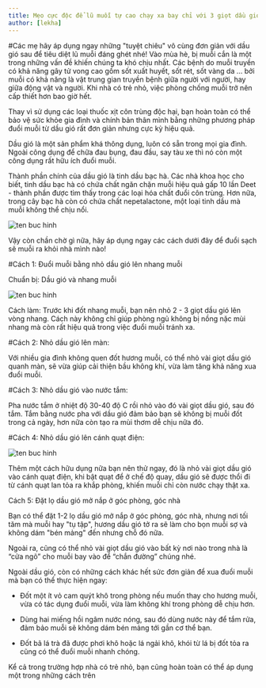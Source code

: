 ```yaml
---
title: Mẹo cực độc để lũ muỗi tự cao chạy xa bay chỉ với 3 giọt dầu gió
author: [lekha]
---
```


#Các mẹ hãy áp dụng ngay những "tuyệt chiêu" vô cùng đơn giản với dầu gió sau để tiêu diệt lũ muỗi đáng ghét nhé!
Vào mùa hè, bị muỗi cắn là một trong những vấn đề khiến chúng ta khó chịu nhất. Các bệnh do muỗi truyền có khả năng gây tử vong cao gồm sốt xuất huyết, sốt rét, sốt vàng da … bởi muỗi có khả năng là vật trung gian truyền bệnh giữa người với người, hay giữa động vật và người. Khi nhà có trẻ nhỏ, việc phòng chống muỗi trở nên cấp thiết hơn bao giờ hết.

Thay vì sử dụng các loại thuốc xịt côn trùng độc hại, bạn hoàn toàn có thể bảo vệ sức khỏe gia đình và chính bản thân mình bằng những phương pháp đuổi muỗi từ dầu gió rất đơn giản nhưng cực kỳ hiệu quả.

Dầu gió là một sản phẩm khá thông dụng, luôn có sẵn trong mọi gia đình. Ngoài công dụng để chữa đau bụng, đau đầu, say tàu xe thì nó còn một công dụng rất hữu ích đuổi muỗi. 

Thành phần chính của dầu gió là tinh dầu bạc hà. Các nhà khoa học cho biết, tinh dầu bạc hà có chứa chất ngăn chặn muỗi hiệu quả gấp 10 lần Deet - thành phần được tìm thấy trong các loại hóa chất đuổi côn trùng. Hơn nữa, trong cây bạc hà còn có chứa chất nepetalactone, một loại tinh dầu mà muỗi không thể chịu nổi.

![ten buc hinh](https://eva-img.24hstatic.com/upload/2-2017/images/2017-04-28/muoi-tu-cao-chay-xa-bay-chi-voi-3-giot-dau-gio-ma-khong-can-duoi-d---u-b--a-1493390850-width500height261.jpg "ten buc hinh")

Vậy còn chần chờ gì nữa, hãy áp dụng ngay các cách dưới đây để đuổi sạch sẽ muỗi ra khỏi nhà mình nào!

#Cách 1: Đuổi muỗi bằng nhỏ dầu gió lên nhang muỗi

Chuẩn bị: Dầu gió và nhang muỗi

![ten buc hinh](https://eva-img.24hstatic.com/upload/2-2017/images/2017-04-30/meo-62f2ce2f1f056f5a397ba81f726f9dce-20170320003017-1493513359-width500height498.jpg "ten buc hinh")

Cách làm: Trước khi đốt nhang muỗi, bạn nên nhỏ 2 - 3 giọt dầu gió lên vòng nhang. Cách này không chỉ giúp phòng ngủ không bị nồng nặc mùi nhang mà còn rất hiệu quả trong việc đuổi muỗi tránh xa.

#Cách 2: Nhỏ dầu gió lên màn: 

Với nhiều gia đình không quen đốt hương muỗi, có thể nhỏ vài giọt dầu gió quanh màn, sẽ vừa giúp cải thiện bầu không khí, vừa làm tăng khả năng xua đuổi muỗi.

#Cách 3: Nhỏ dầu gió vào nước tắm:

Pha nước tắm ở nhiệt độ 30-40 độ C rồi nhỏ vào đó vài giọt dầu gió, sau đó tắm. Tắm bằng nước pha với dầu gió đảm bảo bạn sẽ không bị muỗi đốt trong cả ngày, hơn nữa còn tạo ra mùi thơm dễ chịu nữa đó.

#Cách 4: Nhỏ dầu gió lên cánh quạt điện:

![ten buc hinh](https://eva-img.24hstatic.com/upload/2-2017/images/2017-04-23/khong-can-duoi-muoi-tu-cao-chay-xa-bay-chi-voi-3-giot-dau-gio-mu---i-5-1492965760-width500height329.jpg "ten buc hinh")

Thêm một cách hữu dụng nữa bạn nên thử ngay, đó là nhỏ vài giọt dầu gió vào cánh quạt điện, khi bật quạt để ở chế độ quay, dầu gió sẽ được thổi đi từ cánh quạt lan tỏa ra khắp phòng, khiến muỗi chỉ còn nước chạy thật xa.

Cách 5: Đặt lọ dầu gió mở nắp ở góc phòng, góc nhà

Bạn có thể đặt 1-2 lọ dầu gió mở nắp ở góc phòng, góc nhà, nhưng nơi tối tăm mà muỗi hay "tụ tập", hương dầu gió tở ra sẽ làm cho bọn muỗi sợ và không dám "bén mảng" đến nhưng chỗ đó nữa.

Ngoài ra, cũng có thể nhỏ vài giọt dầu gió vào bất kỳ nơi nào trong nhà là “cửa ngõ” cho muỗi bay vào để “chắn đường” chúng nhé. 

Ngoài dầu gió, còn có những cách khác hết sức đơn giản để xua đuổi muỗi mà bạn có thể thực hiện ngay:

- Đốt một ít vỏ cam quýt khô trong phòng nếu muốn thay cho hương muỗi, vừa có tác dụng đuổi muỗi, vừa làm không khí trong phòng dễ chịu hơn.

- Dùng hai miếng hồi ngâm nước nóng, sau đó dùng nước này để tắm rửa, đảm bảo muỗi sẽ không dám bén mảng tới gần cơ thể bạn.

- Đốt bã lá trà đã được phơi khô hoặc lá ngải khô, khói từ lá bị đốt tỏa ra cũng có thể đuổi muỗi nhanh chóng.

Kể cả trong trường hợp nhà có trẻ nhỏ, bạn cũng hoàn toàn có thể áp dụng một trong những cách trên